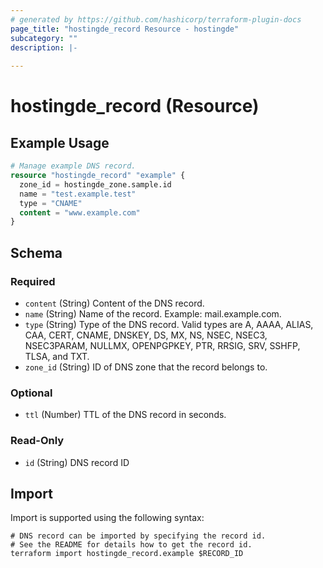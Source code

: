 ```yaml
---
# generated by https://github.com/hashicorp/terraform-plugin-docs
page_title: "hostingde_record Resource - hostingde"
subcategory: ""
description: |-
  
---
```


# hostingde_record (Resource)



## Example Usage

```terraform
# Manage example DNS record.
resource "hostingde_record" "example" {
  zone_id = hostingde_zone.sample.id
  name = "test.example.test"
  type = "CNAME"
  content = "www.example.com"
}
```

<!-- schema generated by tfplugindocs -->
## Schema

### Required

- `content` (String) Content of the DNS record.
- `name` (String) Name of the record. Example: mail.example.com.
- `type` (String) Type of the DNS record. Valid types are A, AAAA, ALIAS, CAA, CERT, CNAME, DNSKEY, DS, MX, NS, NSEC, NSEC3, NSEC3PARAM, NULLMX, OPENPGPKEY, PTR, RRSIG, SRV, SSHFP, TLSA, and TXT.
- `zone_id` (String) ID of DNS zone that the record belongs to.

### Optional

- `ttl` (Number) TTL of the DNS record in seconds.

### Read-Only

- `id` (String) DNS record ID

## Import

Import is supported using the following syntax:

```shell
# DNS record can be imported by specifying the record id.
# See the README for details how to get the record id.
terraform import hostingde_record.example $RECORD_ID
```
